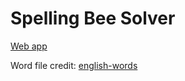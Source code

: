 # Spelling Bee Solver

[Web app](https://alexanderamy-spellingbee-solver-main-9yg3x1.streamlit.app/)

Word file credit: [english-words](https://github.com/dwyl/english-words)
